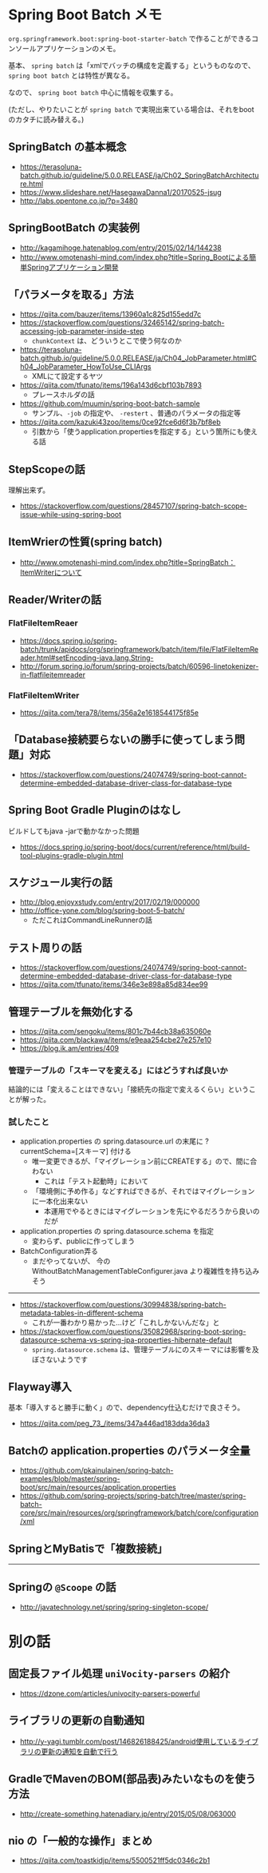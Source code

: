 # Spring Boot Batch メモ

`org.springframework.boot:spring-boot-starter-batch` で作ることができるコンソールアプリケーションのメモ。

基本、 `spring batch` は「xmlでバッチの構成を定義する」というものなので、 `spring boot batch` とは特性が異なる。

なので、 `spring boot batch` 中心に情報を収集する。

(ただし、やりたいことが `spring batch` で実現出来ている場合は、それをbootのカタチに読み替える。)

## SpringBatch の基本概念

- <https://terasoluna-batch.github.io/guideline/5.0.0.RELEASE/ja/Ch02_SpringBatchArchitecture.html>
- <https://www.slideshare.net/HasegawaDanna1/20170525-jsug>
- <http://labs.opentone.co.jp/?p=3480>

## SpringBootBatch の実装例

- <http://kagamihoge.hatenablog.com/entry/2015/02/14/144238>
- <http://www.omotenashi-mind.com/index.php?title=Spring_Bootによる簡単Springアプリケーション開発>

## 「パラメータを取る」方法

- <https://qiita.com/bauzer/items/13960a1c825d155edd7c>
- <https://stackoverflow.com/questions/32465142/spring-batch-accessing-job-parameter-inside-step>
  - `chunkContext` は、どういうとこで使う何なのか
- <https://terasoluna-batch.github.io/guideline/5.0.0.RELEASE/ja/Ch04_JobParameter.html#Ch04_JobParameter_HowToUse_CLIArgs>
  - XMLにて設定するヤツ
- <https://qiita.com/tfunato/items/196a143d6cbf103b7893>
  - プレースホルダの話
- <https://github.com/muumin/spring-boot-batch-sample>
  - サンプル、`-job` の指定や、 `-restert` 、普通のパラメータの指定等
- <https://qiita.com/kazuki43zoo/items/0ce92fce6d6f3b7bf8eb>
  - 引数から「使うapplication.propertiesを指定する」という箇所にも使える話

## StepScopeの話

理解出来ず。

- <https://stackoverflow.com/questions/28457107/spring-batch-scope-issue-while-using-spring-boot>

## ItemWrierの性質(spring batch)

-  <http://www.omotenashi-mind.com/index.php?title=SpringBatch：ItemWriterについて>

## Reader/Writerの話

### FlatFileItemReaer

- <https://docs.spring.io/spring-batch/trunk/apidocs/org/springframework/batch/item/file/FlatFileItemReader.html#setEncoding-java.lang.String->
- <http://forum.spring.io/forum/spring-projects/batch/60596-linetokenizer-in-flatfileitemreader>

### FlatFileItemWriter

- <https://qiita.com/tera78/items/356a2e1618544175f85e>

## 「Database接続要らないの勝手に使ってしまう問題」対応

- <https://stackoverflow.com/questions/24074749/spring-boot-cannot-determine-embedded-database-driver-class-for-database-type>

## Spring Boot Gradle Pluginのはなし

ビルドしてもjava -jarで動かなかった問題

- <https://docs.spring.io/spring-boot/docs/current/reference/html/build-tool-plugins-gradle-plugin.html>

## スケジュール実行の話

- <http://blog.enjoyxstudy.com/entry/2017/02/19/000000>
- <http://office-yone.com/blog/spring-boot-5-batch/>
  - ただこれはCommandLineRunnerの話

## テスト周りの話

- <https://stackoverflow.com/questions/24074749/spring-boot-cannot-determine-embedded-database-driver-class-for-database-type>
- <https://qiita.com/tfunato/items/346e3e898a85d834ee99>

## 管理テーブルを無効化する

- <https://qiita.com/sengoku/items/801c7b44cb38a635060e>
- <https://qiita.com/blackawa/items/e9eaa254cbe27e257e10>
- <https://blog.ik.am/entries/409>

### 管理テーブルの「スキーマを変える」にはどうすれば良いか

結論的には「変えることはできない」「接続先の指定で変えるくらい」ということが解った。

### 試したこと

- application.properties の spring.datasource.url の末尾に ?currentSchema=[スキーマ] 付ける
  - 唯一変更できるが、「マイグレーション前にCREATEする」ので、間に合わない
    - これは「テスト起動時」において
  - 「環境側に予め作る」などすればできるが、それではマイグレーションに一本化出来ない
    - 本運用でやるときにはマイグレーションを先にやるだろうから良いのだが
- application.properties の spring.datasource.schema を指定
  - 変わらず、publicに作ってしまう
- BatchConfiguration弄る
  - まだやってないが、 今の WithoutBatchManagementTableConfigurer.java より複雑性を持ち込みそう

---

- <https://stackoverflow.com/questions/30994838/spring-batch-metadata-tables-in-different-schema>
  - これが一番わかり易かった…けど「これしかないんだな」と
- <https://stackoverflow.com/questions/35082968/spring-boot-spring-datasource-schema-vs-spring-jpa-properties-hibernate-default>
  - `spring.datasource.schema` は、管理テーブルにのスキーマには影響を及ぼさないようです

## Flayway導入

基本「導入すると勝手に動く」ので、dependency仕込むだけで良さそう。

- <https://qiita.com/peg_73_/items/347a446ad183dda36da3>

## Batchの application.properties のパラメータ全量

- <https://github.com/pkainulainen/spring-batch-examples/blob/master/spring-boot/src/main/resources/application.properties>
- <https://github.com/spring-projects/spring-batch/tree/master/spring-batch-core/src/main/resources/org/springframework/batch/core/configuration/xml>

## SpringとMyBatisで「複数接続」


---


## Springの `@Scoope` の話

- <http://javatechnology.net/spring/spring-singleton-scope/>

# 別の話

## 固定長ファイル処理 `uniVocity-parsers` の紹介

- <https://dzone.com/articles/univocity-parsers-powerful>

## ライブラリの更新の自動通知

- <http://y-yagi.tumblr.com/post/146826188425/android使用しているライブラリの更新の通知を自動で行う>

## GradleでMavenのBOM(部品表)みたいなものを使う方法

- <http://create-something.hatenadiary.jp/entry/2015/05/08/063000>


## nio の「一般的な操作」まとめ

- <https://qiita.com/toastkidjp/items/5500521ff5dc0346c2b1>
